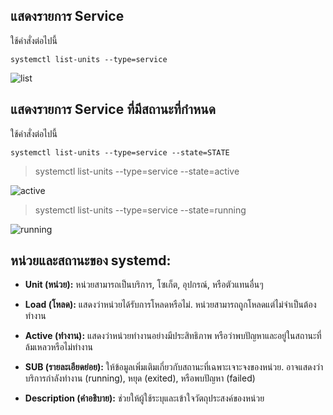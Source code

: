 ## แสดงรายการ Service
ใช้คำสั่งต่อไปนี้
```
systemctl list-units --type=service
```
![list](https://www.tecmint.com/wp-content/uploads/2019/08/List-All-Services-Under-Systemd.png)

## แสดงรายการ Service ที่มีสถานะที่กําหนด
ใช้คำสั่งต่อไปนี้
```
systemctl list-units --type=service --state=STATE
```

> systemctl list-units --type=service --state=active

![active](https://www.tecmint.com/wp-content/uploads/2019/08/List-All-Active-Running-Services-in-Systemd.png)

> systemctl list-units --type=service --state=running

![running](https://www.tecmint.com/wp-content/uploads/2019/08/List-Running-Services-in-Systemd.png)

## หน่วยและสถานะของ systemd:

- **Unit (หน่วย):** หน่วยสามารถเป็นบริการ, โซเก็ต, อุปกรณ์, หรือตัวแทนอื่นๆ

- **Load (โหลด):** แสดงว่าหน่วยได้รับการโหลดหรือไม่. หน่วยสามารถถูกโหลดแต่ไม่จำเป็นต้องทำงาน

- **Active (ทำงาน):** แสดงว่าหน่วยทำงานอย่างมีประสิทธิภาพ หรือว่าพบปัญหาและอยู่ในสถานะที่ล้มเหลวหรือไม่ทำงาน

- **SUB (รายละเอียดย่อย):** ให้ข้อมูลเพิ่มเติมเกี่ยวกับสถานะที่เฉพาะเจาะจงของหน่วย. อาจแสดงว่าบริการกำลังทำงาน (running), หยุด (exited), หรือพบปัญหา (failed)

- **Description (คำอธิบาย):** ช่วยให้ผู้ใช้ระบุและเข้าใจวัตถุประสงค์ของหน่วย
